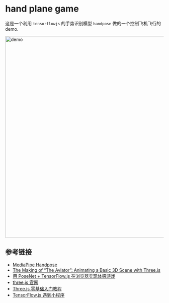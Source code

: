 # hand plane game

这是一个利用 `tensorflowjs` 的手势识别模型 `handpose` 做的一个控制飞机飞行的 demo.

<img src="hand-plane-game.gif" alt="demo" style="width:640px" />

## 参考链接

- [MediaPipe Handpose](https://github.com/tensorflow/tfjs-models/tree/605fc8578b55b792a0acc6a94f242ac242387b33/handpose)
- [The Making of “The Aviator”: Animating a Basic 3D Scene with Three.js](https://tympanus.net/codrops/2016/04/26/the-aviator-animating-basic-3d-scene-threejs/)
- [用 PoseNet + TensorFlow.js 在浏览器实现体感游戏](https://mp.weixin.qq.com/s?__biz=MzU1OTMyNDcxMQ==&mid=2247487624&idx=1&sn=c8fc996120c08d55a46934bc904acd8b)
- [three.js 官网](https://threejs.org/)
- [Three.js 零基础入门教程](http://www.webgl3d.cn/Three.js/)
- [TensorFlow.js 遇到小程序](https://ke.qq.com/course/428263)
